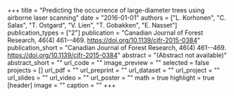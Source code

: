 +++
title = "Predicting the occurrence of large-diameter trees using airborne laser scanning"
date = "2016-01-01"
authors = ["L. Korhonen", "C. Salas", "T. Ostgard", "V. Lien", "T. Gobakken", "E. Nasset"]
publication_types = ["2"]
publication = "Canadian Journal of Forest Research, 46(4) 461--469. https://doi.org/10.1139/cjfr-2015-0384"
publication_short = "Canadian Journal of Forest Research, 46(4) 461--469. https://doi.org/10.1139/cjfr-2015-0384"
abstract = "(Abstract not available)"
abstract_short = ""
url_code = ""
image_preview = ""
selected = false
projects = []
url_pdf = ""
url_preprint = ""
url_dataset = ""
url_project = ""
url_slides = ""
url_video = ""
url_poster = ""
math = true
highlight = true
[header]
image = ""
caption = ""
+++

